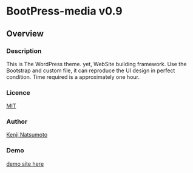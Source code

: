 # BootPress-media v0.9  

## Overview

### Description  

This is The WordPress theme. yet, WebSite building framework. Use the Bootstrap and custom file, it can reproduce the UI design in perfect condition. Time required is a approximately one hour.

### Licence  

[MIT](https://github.com/tcnksm/tool/blob/master/LICENCE)

### Author  

[Kenji Natsumoto](http://na2ken.com)

### Demo

[demo site here](http://bp-media.iaowd.com/)
